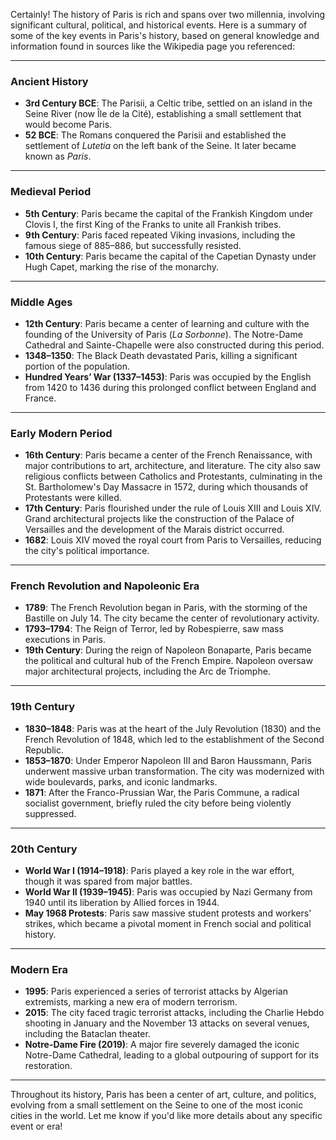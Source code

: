 Certainly! The history of Paris is rich and spans over two millennia, involving significant cultural, political, and historical events. Here is a summary of some of the key events in Paris's history, based on general knowledge and information found in sources like the Wikipedia page you referenced:

---

### **Ancient History**

- **3rd Century BCE**: The Parisii, a Celtic tribe, settled on an island in the Seine River (now Île de la Cité), establishing a small settlement that would become Paris.
- **52 BCE**: The Romans conquered the Parisii and established the settlement of _Lutetia_ on the left bank of the Seine. It later became known as _Paris_.

---

### **Medieval Period**

- **5th Century**: Paris became the capital of the Frankish Kingdom under Clovis I, the first King of the Franks to unite all Frankish tribes.
- **9th Century**: Paris faced repeated Viking invasions, including the famous siege of 885–886, but successfully resisted.
- **10th Century**: Paris became the capital of the Capetian Dynasty under Hugh Capet, marking the rise of the monarchy.

---

### **Middle Ages**

- **12th Century**: Paris became a center of learning and culture with the founding of the University of Paris (_La Sorbonne_). The Notre-Dame Cathedral and Sainte-Chapelle were also constructed during this period.
- **1348–1350**: The Black Death devastated Paris, killing a significant portion of the population.
- **Hundred Years’ War (1337–1453)**: Paris was occupied by the English from 1420 to 1436 during this prolonged conflict between England and France.

---

### **Early Modern Period**

- **16th Century**: Paris became a center of the French Renaissance, with major contributions to art, architecture, and literature. The city also saw religious conflicts between Catholics and Protestants, culminating in the St. Bartholomew's Day Massacre in 1572, during which thousands of Protestants were killed.
- **17th Century**: Paris flourished under the rule of Louis XIII and Louis XIV. Grand architectural projects like the construction of the Palace of Versailles and the development of the Marais district occurred.
- **1682**: Louis XIV moved the royal court from Paris to Versailles, reducing the city's political importance.

---

### **French Revolution and Napoleonic Era**

- **1789**: The French Revolution began in Paris, with the storming of the Bastille on July 14. The city became the center of revolutionary activity.
- **1793–1794**: The Reign of Terror, led by Robespierre, saw mass executions in Paris.
- **19th Century**: During the reign of Napoleon Bonaparte, Paris became the political and cultural hub of the French Empire. Napoleon oversaw major architectural projects, including the Arc de Triomphe.

---

### **19th Century**

- **1830–1848**: Paris was at the heart of the July Revolution (1830) and the French Revolution of 1848, which led to the establishment of the Second Republic.
- **1853–1870**: Under Emperor Napoleon III and Baron Haussmann, Paris underwent massive urban transformation. The city was modernized with wide boulevards, parks, and iconic landmarks.
- **1871**: After the Franco-Prussian War, the Paris Commune, a radical socialist government, briefly ruled the city before being violently suppressed.

---

### **20th Century**

- **World War I (1914–1918)**: Paris played a key role in the war effort, though it was spared from major battles.
- **World War II (1939–1945)**: Paris was occupied by Nazi Germany from 1940 until its liberation by Allied forces in 1944.
- **May 1968 Protests**: Paris saw massive student protests and workers' strikes, which became a pivotal moment in French social and political history.

---

### **Modern Era**

- **1995**: Paris experienced a series of terrorist attacks by Algerian extremists, marking a new era of modern terrorism.
- **2015**: The city faced tragic terrorist attacks, including the Charlie Hebdo shooting in January and the November 13 attacks on several venues, including the Bataclan theater.
- **Notre-Dame Fire (2019)**: A major fire severely damaged the iconic Notre-Dame Cathedral, leading to a global outpouring of support for its restoration.

---

Throughout its history, Paris has been a center of art, culture, and politics, evolving from a small settlement on the Seine to one of the most iconic cities in the world. Let me know if you'd like more details about any specific event or era!
